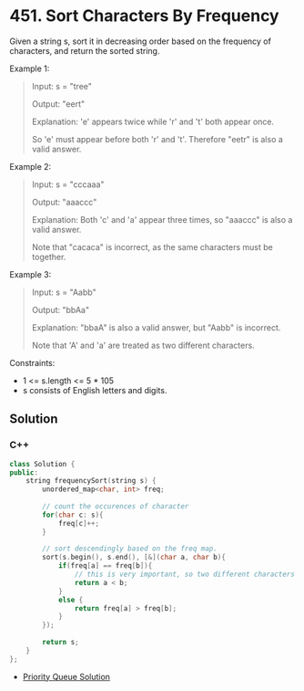 # 451. Sort Characters By Frequency

Given a string s, sort it in decreasing order based on the frequency of characters, and return the sorted string. 

Example 1:

> Input: s = "tree"
> 
> Output: "eert"
> 
> Explanation: 'e' appears twice while 'r' and 't' both appear once.
> 
> So 'e' must appear before both 'r' and 't'. Therefore "eetr" is also a valid answer.

Example 2:

> Input: s = "cccaaa"
> 
> Output: "aaaccc"
> 
> Explanation: Both 'c' and 'a' appear three times, so "aaaccc" is also a valid answer.
> 
> Note that "cacaca" is incorrect, as the same characters must be together.

Example 3:

> Input: s = "Aabb"
> 
> Output: "bbAa"
> 
> Explanation: "bbaA" is also a valid answer, but "Aabb" is incorrect.
> 
> Note that 'A' and 'a' are treated as two different characters.

Constraints:

* 1 <= s.length <= 5 * 105
* s consists of English letters and digits.

## Solution

### C++

```C++
class Solution {
public:    
    string frequencySort(string s) {
        unordered_map<char, int> freq;
        
        // count the occurences of character
        for(char c: s){
            freq[c]++;
        }
        
        // sort descendingly based on the freq map. 
        sort(s.begin(), s.end(), [&](char a, char b){
            if(freq[a] == freq[b]){
                // this is very important, so two different characters with the same occurences will be separated into two clusters. 
                return a < b;
            }
            else {
                return freq[a] > freq[b];
            }
        });
        
        return s;
    }
};
```

* [Priority Queue Solution](../priority-queue/451.-sort-characters-by-frequency.md)
